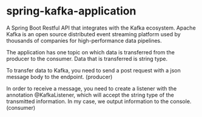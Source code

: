 # spring-kafka-application

A Spring Boot Restful API that integrates with the Kafka ecosystem. Apache Kafka is an open source distributed event streaming platform used by thousands of companies for high-performance data pipelines.

The application has one topic on which data is transferred from the producer to the consumer. Data that is transferred is string type.

To transfer data to Kafka, you need to send a post request with a json message body to the endpoint. (producer)

In order to receive a message, you need to create a listener with the annotation @KafkaListener, which will accept the string type of the transmitted information. In my case, we output information to the console. (consumer)
